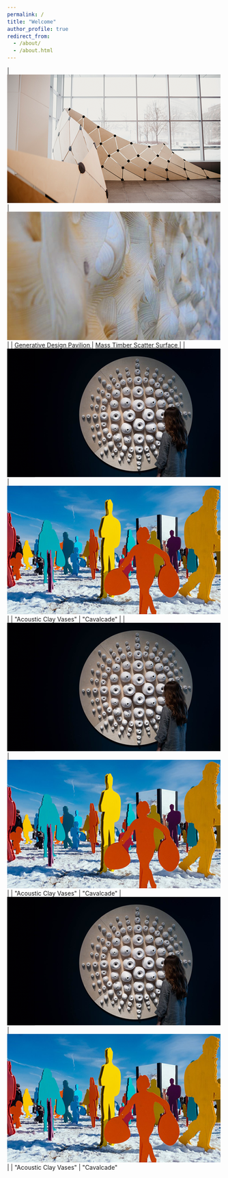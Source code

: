 ```yaml
---
permalink: /
title: "Welcome"
author_profile: true
redirect_from: 
  - /about/
  - /about.html
---
```


| <img src='./images/GDP.png'> | <img src='./images/CLT.png'>  |
| <a href="https://johnnie-nguyen.github.io/design/portfolio/portfolio-1/"> Generative Design Pavilion </a> | <a href="https://johnnie-nguyen.github.io/design/portfolio/portfolio-2/"> Mass Timber Scatter Surface </a> |
| <img src='./images/ACV.png'> | <img src='./images/WST.png'>  |
| "Acoustic Clay Vases" | "Cavalcade" |
| <img src='./images/ACV.png'> | <img src='./images/WST.png'>  |
| "Acoustic Clay Vases" | "Cavalcade" 
| <img src='./images/ACV.png'> | <img src='./images/WST.png'>  |
| "Acoustic Clay Vases" | "Cavalcade" 


